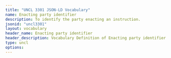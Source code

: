 ```yaml
---
title: "UNCL 3301 JSON-LD Vocabulary"
name: Enacting party identifier
description: To identify the party enacting an instruction.
jsonid: "uncl3301"
layout: vocabulary
header_name: Enacting party identifier
header_description: Vocabulary Definition of Enacting party identifier semantics in HTML format. JSON-LD format is available at [uncl3301.jsonld](/vocabulary/uncl3301.jsonld)
type: uncl
options:
---
```

